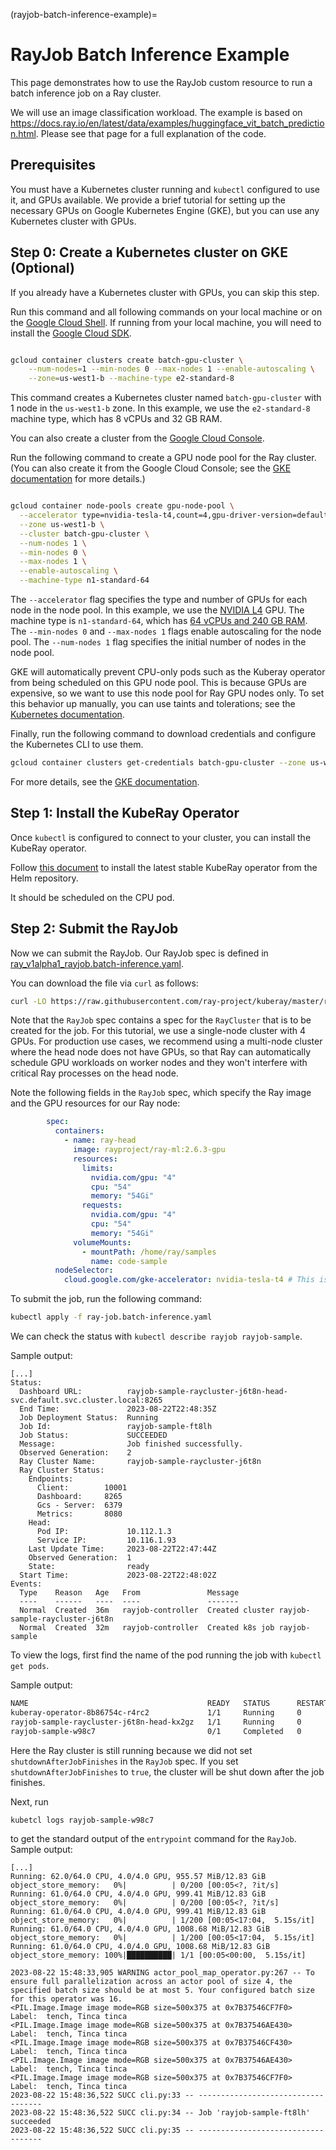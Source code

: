 (rayjob-batch-inference-example)=

# RayJob Batch Inference Example

This page demonstrates how to use the RayJob custom resource to run a batch inference job on a Ray cluster.

We will use an image classification workload.  The example is based on <https://docs.ray.io/en/latest/data/examples/huggingface_vit_batch_prediction.html>. Please see that page for a full explanation of the code.

## Prerequisites

You must have a Kubernetes cluster running and `kubectl` configured to use it, and GPUs available.  We provide a brief tutorial for setting up the necessary GPUs on Google Kubernetes Engine (GKE), but you can use any Kubernetes cluster with GPUs.

## Step 0: Create a Kubernetes cluster on GKE (Optional)

If you already have a Kubernetes cluster with GPUs, you can skip this step.

Run this command and all following commands on your local machine or on the [Google Cloud Shell](https://cloud.google.com/shell). If running from your local machine, you will need to install the [Google Cloud SDK](https://cloud.google.com/sdk/docs/install).

```bash

gcloud container clusters create batch-gpu-cluster \
    --num-nodes=1 --min-nodes 0 --max-nodes 1 --enable-autoscaling \
    --zone=us-west1-b --machine-type e2-standard-8

```

This command creates a Kubernetes cluster named `batch-gpu-cluster` with 1 node in the `us-west1-b` zone. In this example, we use the `e2-standard-8` machine type, which has 8 vCPUs and 32 GB RAM. 

You can also create a cluster from the [Google Cloud Console](https://console.cloud.google.com/kubernetes/list).

Run the following command to create a GPU node pool for the Ray cluster.
(You can also create it from the Google Cloud Console; see the [GKE documentation](https://cloud.google.com/kubernetes-engine/docs/how-to/node-taints#create_a_node_pool_with_node_taints) for more details.)

```bash

gcloud container node-pools create gpu-node-pool \
  --accelerator type=nvidia-tesla-t4,count=4,gpu-driver-version=default \
  --zone us-west1-b \
  --cluster batch-gpu-cluster \
  --num-nodes 1 \
  --min-nodes 0 \
  --max-nodes 1 \
  --enable-autoscaling \
  --machine-type n1-standard-64

  ```

The `--accelerator` flag specifies the type and number of GPUs for each node in the node pool. In this example, we use the [NVIDIA L4](https://cloud.google.com/compute/docs/gpus#l4-gpus) GPU.  The machine type is `n1-standard-64`, which has [64 vCPUs and 240 GB RAM](https://cloud.google.com/compute/docs/general-purpose-machines#n1_machine_types).  The `--min-nodes 0` and `--max-nodes 1` flags enable autoscaling for the node pool.  The `--num-nodes 1` flag specifies the initial number of nodes in the node pool.

GKE will automatically prevent CPU-only pods such as the Kuberay operator from being scheduled on this GPU node pool. This is because GPUs are expensive, so we want to use this node pool for Ray GPU nodes only. To set this behavior up manually, you can use taints and tolerations; see the [Kubernetes documentation](https://kubernetes.io/docs/concepts/scheduling-eviction/taint-and-toleration/).

Finally, run the following command to download credentials and configure the Kubernetes CLI to use them.

```sh
gcloud container clusters get-credentials batch-gpu-cluster --zone us-west1-b
```

For more details, see the [GKE documentation](https://cloud.google.com/kubernetes-engine/docs/how-to/cluster-access-for-kubectl).

## Step 1: Install the KubeRay Operator

Once `kubectl` is configured to connect to your cluster, you can install the KubeRay operator.

Follow [this document](kuberay-operator-deploy) to install the latest stable KubeRay operator from the Helm repository.

It should be scheduled on the CPU pod.

## Step 2: Submit the RayJob

Now we can submit the RayJob.  Our RayJob spec is defined in [ray_v1alpha1_rayjob.batch-inference.yaml](https://github.com/ray-project/kuberay/blob/master/ray-operator/config/samples/ray-job.batch-inference.yaml).

You can download the file via `curl` as follows:

```bash
curl -LO https://raw.githubusercontent.com/ray-project/kuberay/master/ray-operator/config/samples/ray-job.batch-inference.yaml
```

Note that the `RayJob` spec contains a spec for the `RayCluster` that is to be created for the job. For this tutorial, we use a single-node cluster with 4 GPUs.  For production use cases, we recommend using a multi-node cluster where the head node does not have GPUs, so that Ray can automatically schedule GPU workloads on worker nodes and they won't interfere with critical Ray processes on the head node.

Note the following fields in the `RayJob` spec, which specify the Ray image and the GPU resources for our Ray node:

```yaml
        spec:
          containers:
            - name: ray-head
              image: rayproject/ray-ml:2.6.3-gpu
              resources:
                limits:
                  nvidia.com/gpu: "4"
                  cpu: "54"
                  memory: "54Gi"
                requests:
                  nvidia.com/gpu: "4"
                  cpu: "54"
                  memory: "54Gi"
              volumeMounts:
                - mountPath: /home/ray/samples
                  name: code-sample
          nodeSelector:
            cloud.google.com/gke-accelerator: nvidia-tesla-t4 # This is the GPU type we used in the GPU node pool.
```

To submit the job, run the following command:

```bash
kubectl apply -f ray-job.batch-inference.yaml
```

We can check the status with `kubectl describe rayjob rayjob-sample`.

Sample output:

```
[...]
Status:
  Dashboard URL:          rayjob-sample-raycluster-j6t8n-head-svc.default.svc.cluster.local:8265
  End Time:               2023-08-22T22:48:35Z
  Job Deployment Status:  Running
  Job Id:                 rayjob-sample-ft8lh
  Job Status:             SUCCEEDED
  Message:                Job finished successfully.
  Observed Generation:    2
  Ray Cluster Name:       rayjob-sample-raycluster-j6t8n
  Ray Cluster Status:
    Endpoints:
      Client:        10001
      Dashboard:     8265
      Gcs - Server:  6379
      Metrics:       8080
    Head:
      Pod IP:             10.112.1.3
      Service IP:         10.116.1.93
    Last Update Time:     2023-08-22T22:47:44Z
    Observed Generation:  1
    State:                ready
  Start Time:             2023-08-22T22:48:02Z
Events:
  Type    Reason   Age   From               Message
  ----    ------   ----  ----               -------
  Normal  Created  36m   rayjob-controller  Created cluster rayjob-sample-raycluster-j6t8n
  Normal  Created  32m   rayjob-controller  Created k8s job rayjob-sample
```

To view the logs, first find the name of the pod running the job with `kubectl get pods`.

Sample output:

```bash
NAME                                        READY   STATUS      RESTARTS   AGE
kuberay-operator-8b86754c-r4rc2             1/1     Running     0          25h
rayjob-sample-raycluster-j6t8n-head-kx2gz   1/1     Running     0          35m
rayjob-sample-w98c7                         0/1     Completed   0          30m
```

Here the Ray cluster is still running because we did not set `shutdownAfterJobFinishes` in the `RayJob` spec.  If you set `shutdownAfterJobFinishes` to `true`, the cluster will be shut down after the job finishes.

Next, run

```text
kubetcl logs rayjob-sample-w98c7
```

to get the standard output of the `entrypoint` command for the `RayJob`.  Sample output:

```text
[...]
Running: 62.0/64.0 CPU, 4.0/4.0 GPU, 955.57 MiB/12.83 GiB object_store_memory:   0%|          | 0/200 [00:05<?, ?it/s]
Running: 61.0/64.0 CPU, 4.0/4.0 GPU, 999.41 MiB/12.83 GiB object_store_memory:   0%|          | 0/200 [00:05<?, ?it/s]
Running: 61.0/64.0 CPU, 4.0/4.0 GPU, 999.41 MiB/12.83 GiB object_store_memory:   0%|          | 1/200 [00:05<17:04,  5.15s/it]
Running: 61.0/64.0 CPU, 4.0/4.0 GPU, 1008.68 MiB/12.83 GiB object_store_memory:   0%|          | 1/200 [00:05<17:04,  5.15s/it]
Running: 61.0/64.0 CPU, 4.0/4.0 GPU, 1008.68 MiB/12.83 GiB object_store_memory: 100%|██████████| 1/1 [00:05<00:00,  5.15s/it]  
                                                                                                                             
2023-08-22 15:48:33,905 WARNING actor_pool_map_operator.py:267 -- To ensure full parallelization across an actor pool of size 4, the specified batch size should be at most 5. Your configured batch size for this operator was 16.
<PIL.Image.Image image mode=RGB size=500x375 at 0x7B37546CF7F0>
Label:  tench, Tinca tinca
<PIL.Image.Image image mode=RGB size=500x375 at 0x7B37546AE430>
Label:  tench, Tinca tinca
<PIL.Image.Image image mode=RGB size=500x375 at 0x7B37546CF430>
Label:  tench, Tinca tinca
<PIL.Image.Image image mode=RGB size=500x375 at 0x7B37546AE430>
Label:  tench, Tinca tinca
<PIL.Image.Image image mode=RGB size=500x375 at 0x7B37546CF7F0>
Label:  tench, Tinca tinca
2023-08-22 15:48:36,522 SUCC cli.py:33 -- -----------------------------------
2023-08-22 15:48:36,522 SUCC cli.py:34 -- Job 'rayjob-sample-ft8lh' succeeded
2023-08-22 15:48:36,522 SUCC cli.py:35 -- -----------------------------------
```